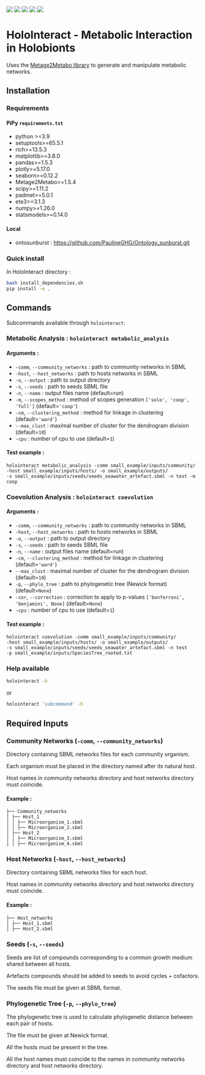 [![](https://img.shields.io/badge/python-3.9-blue.svg)]()
[![](https://img.shields.io/badge/python-3.10-blue.svg)]()
[![](https://img.shields.io/badge/python-3.11-blue.svg)]()
[![](https://img.shields.io/badge/documentation-unfinished-orange.svg)]()
[![](https://img.shields.io/badge/wiki-nonexistent-red.svg)]()

# **HoloInteract** - Metabolic Interaction in Holobionts

Uses the [Metage2Metabo library]() to generate and manipulate metabolic networks.

## Installation

### Requirements

#### PiPy `requirements.txt` 

- python >=3.9
- setuptools>=65.5.1
- rich>=13.5.3
- matplotlib>=3.8.0
- pandas>=1.5.3
- plotly>=5.17.0
- seaborn>=0.12.2
- Metage2Metabo>=1.5.4
- scipy>=1.11.2
- padmet>=5.0.1
- ete3>=3.1.3
- numpy>=1.26.0
- statsmodels>=0.14.0

#### Local

- ontosunburst : https://github.com/PaulineGHG/Ontology_sunburst.git

### Quick install

In HoloInteract directory :

```bash
bash install_dependencies.sh
pip install -e .
```

## Commands
Subcommands available through `holointeract`:

### Metabolic Analysis : `holointeract metabolic_analysis`

#### Arguments :

- `-comm`, `--community_networks` : path to community networks in SBML
- `-host`, `--host_networks` : path to hosts networks in SBML
- `-o`, `--output` : path to output directory
- `-s`, `--seeds` : path to seeds SBML file
- `-n`, `--name` : output files name (default=run)
- `-m`, `--scopes_method` : method of scopes generation 
`['solo', 'coop', 'full']` (default=`'coop'`)
- `-cm`, `--clustering_method` : method for linkage in clustering (default=`'ward'`) 
- `--max_clust` : maximal number of cluster for the dendrogram division (default=`10`)
- `-cpu` : number of cpu to use (default=`1`)

#### Test example :

```commandline
holointeract metabolic_analysis -comm small_example/inputs/community/ 
-host small_example/inputs/hosts/ -o small_example/outputs/ 
-s small_example/inputs/seeds/seeds_seawater_artefact.sbml -n test -m coop 
```

### Coevolution Analysis : `holointeract coevolution`

#### Arguments :

- `-comm`, `--community_networks` : path to community networks in SBML
- `-host`, `--host_networks` : path to hosts networks in SBML
- `-o`, `--output` : path to output directory
- `-s`, `--seeds` : path to seeds SBML file
- `-n`, `--name` : output files name (default=run)
- `-cm`, `--clustering_method` : method for linkage in clustering (default=`'ward'`) 
- `--max_clust` : maximal number of cluster for the dendrogram division (default=`10`)
- `-p`, `--phylo_tree` : path to phylogenetic tree (Newick format) (default=`None`)
- `-cor`, `--correction` : correction to apply to p-values 
`['bonferroni', 'benjamini', None]` (default=`None`)
- `-cpu` : number of cpu to use (default=`1`)

#### Test example :

```commandline
holointeract coevolution -comm small_example/inputs/community/ 
-host small_example/inputs/hosts/ -o small_example/outputs/ 
-s small_example/inputs/seeds/seeds_seawater_artefact.sbml -n test 
-p small_example/inputs/SpeciesTree_rooted.txt 
```

### Help available

```bash
holointeract -h
```
or
```bash
holointeract 'subcommand' -h
```

## Required Inputs

### Community Networks (`-comm`, `--community_networks`)

Directory containing SBML networks files for each community organism.

Each organism must be placed in the directory named after its natural host.

Host names in community networks directory and host networks directory must coincide.

#### Example :

```
├── Community_networks
│ ├── Host_1
│ │ ├── Microorganism_1.sbml  
│ │ ├── Microorganism_2.sbml  
│ ├── Host_2
│ │ ├── Microorganism_3.sbml  
│ │ ├── Microorganism_4.sbml
```

### Host Networks (`-host`, `--host_networks`)

Directory containing SBML networks files for each host.

Host names in community networks directory and host networks directory must coincide.

#### Example :

```
├── Host_networks
│ ├── Host_1.sbml 
│ ├── Host_2.sbml
```

### Seeds (`-s`, `--seeds`)

Seeds are list of compounds corresponding to a common growth medium shared between all hosts.

Artefacts compounds should be added to seeds to avoid cycles + cofactors.

The seeds file must be given at SBML format.

### Phylogenetic Tree (`-p`, `--phylo_tree`)

The phylogenetic tree is used to calculate phylogenetic distance between each pair of hosts.

The file must be given at Newick format.

All the hosts must be present in the tree.

All the host names must coincide to the names in community networks directory 
and host networks directory.